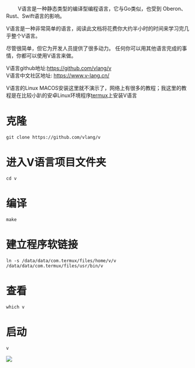 &emsp;&emsp; V语言是一种静态类型的编译型编程语言，它与Go类似，也受到 Oberon、Rust、Swift语言的影响。

V语言是一种非常简单的语言，阅读此文档将花费你大约半小时的时间来学习完几乎整个V语言。

尽管很简单，但它为开发人员提供了很多动力。 任何你可以用其他语言完成的事情，你都可以使用V语言来做。

V语言github地址:https://github.com/vlang/v  
V语言中文社区地址: https://www.v-lang.cn/ 
 
V语言的Linux MACOS安装这里就不演示了，网络上有很多的教程；我这里的教程是在比较小趴的安卓Linux环境程序[termux](https://termux.com)上安装V语言

# 克隆
```
git clone https://github.com/vlang/v
```
# 进入V语言项目文件夹
```
cd v
```
# 编译
```
make
```
# 建立程序软链接
```
ln -s /data/data/com.termux/files/home/v/v /data/data/com.termux/files/usr/bin/v
```
# 查看
```
which v
```
# 启动
```
v
```

![](https://i.bmp.ovh/imgs/2019/07/a0ffa8434fa5c47b.jpg)
#### 




# 

## 

### 

#### 



<!--more-->
